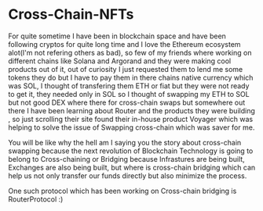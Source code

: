 # Cross-Chain-NFTs

For quite sometime I have been in blockchain space and have been following cryptos for quite long time and I love the Ethereum ecosystem alot(I'm not refering others as bad), so few of my friends where working on different chains like Solana and Argorand and they were making cool products out of it, out of curiosity I just requested them to lend me some tokens they do but I have to pay them in there chains native currency which was SOL, I thought of transfering them ETH or fiat but they were not ready to get it, they needed only in SOL so I thought of swapping my ETH to SOL but not good DEX where there for cross-chain swaps but somewhere out there I have been learning about Router and the products they were building , so just scrolling their site found their in-house product Voyager which was helping to solve the issue of Swapping cross-chain which was saver for me.

You will be like why the hell am I saying you the story about cross-chain swapping because the next revolution of Blockchain Technology is going to belong to Cross-chaining or Bridging because Infrastures are being built, Exchanges are also being built, but where is cross-chain bridging which can help us not only transfer our funds directly but also minimize the process.

One such protocol which has been working on Cross-chain bridging is RouterProtocol :)

